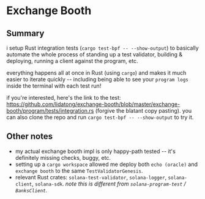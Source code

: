 # Exchange Booth

## Summary

i setup Rust integration tests (`cargo test-bpf -- --show-output`) to basically automate the whole process of standing up a test validator, building & deploying, running a client against the program, etc.

everything happens all at once in Rust (using `cargo`) and makes it much easier to iterate quickly -- including being able to see your `program logs` inside the terminal with each test run!

if you're interested, here's the link to the test: https://github.com/lidatong/exchange-booth/blob/master/exchange-booth/program/tests/integration.rs (forgive the blatant copy pasting). you can also clone the repo and run `cargo test-bpf -- --show-output` to try it.

## Other notes

- my actual exchange booth impl is only happy-path tested -- it's definitely missing checks, buggy, etc.
- setting up a `cargo workspace` allowed me deploy both `echo (oracle)` and `exchange booth` to the same `TestValidatorGenesis`.
- relevant Rust crates: `solana-test-validator`, `solana-logger`, `solana-client`, `solana-sdk`. _note this is different from `solana-program-test` / `BanksClient`_.

